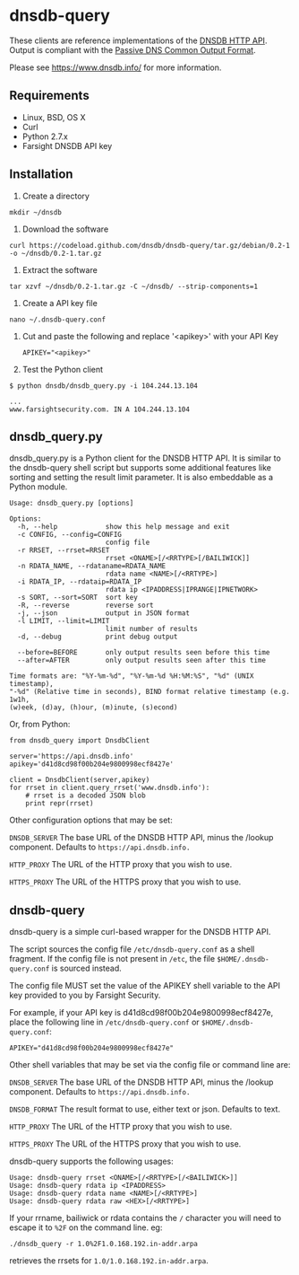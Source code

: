dnsdb-query
===========

These clients are reference implementations of the [DNSDB HTTP API](https://api.dnsdb.info/).  Output is
compliant with the [Passive DNS Common Output Format](http://tools.ietf.org/html/draft-dulaunoy-kaplan-passive-dns-cof-01).

Please see https://www.dnsdb.info/ for more information.

Requirements
------------
 * Linux, BSD, OS X
 * Curl
 * Python 2.7.x
 * Farsight DNSDB API key

Installation
------------
1. Create a directory

  ```
  mkdir ~/dnsdb
  ```
1. Download the software

  ```
  curl https://codeload.github.com/dnsdb/dnsdb-query/tar.gz/debian/0.2-1 -o ~/dnsdb/0.2-1.tar.gz
  ```
1. Extract the software

  ```
  tar xzvf ~/dnsdb/0.2-1.tar.gz -C ~/dnsdb/ --strip-components=1
  ```
1. Create a API key file

  ```
  nano ~/.dnsdb-query.conf
  ```
1. Cut and paste the following and replace '\<apikey\>' with your API Key

   ```
   APIKEY="<apikey>"
   ```
1. Test the Python client

  ```
  $ python dnsdb/dnsdb_query.py -i 104.244.13.104
  ```
  ```
  ...
  www.farsightsecurity.com. IN A 104.244.13.104
  ```

dnsdb_query.py
--------------

dnsdb_query.py is a Python client for the DNSDB HTTP API. It is similar
to the dnsdb-query shell script but supports some additional features
like sorting and setting the result limit parameter. It is also embeddable
as a Python module.

```
Usage: dnsdb_query.py [options]

Options:
  -h, --help            show this help message and exit
  -c CONFIG, --config=CONFIG
                        config file
  -r RRSET, --rrset=RRSET
                        rrset <ONAME>[/<RRTYPE>[/BAILIWICK]]
  -n RDATA_NAME, --rdataname=RDATA_NAME
                        rdata name <NAME>[/<RRTYPE>]
  -i RDATA_IP, --rdataip=RDATA_IP
                        rdata ip <IPADDRESS|IPRANGE|IPNETWORK>
  -s SORT, --sort=SORT  sort key
  -R, --reverse         reverse sort
  -j, --json            output in JSON format
  -l LIMIT, --limit=LIMIT
                        limit number of results
  -d, --debug           print debug output

  --before=BEFORE       only output results seen before this time
  --after=AFTER         only output results seen after this time

Time formats are: "%Y-%m-%d", "%Y-%m-%d %H:%M:%S", "%d" (UNIX timestamp),
"-%d" (Relative time in seconds), BIND format relative timestamp (e.g. 1w1h,
(w)eek, (d)ay, (h)our, (m)inute, (s)econd)
```

Or, from Python:

```
from dnsdb_query import DnsdbClient

server='https://api.dnsdb.info'
apikey='d41d8cd98f00b204e9800998ecf8427e'

client = DnsdbClient(server,apikey)
for rrset in client.query_rrset('www.dnsdb.info'):
    # rrset is a decoded JSON blob
    print repr(rrset)
```

Other configuration options that may be set:

`DNSDB_SERVER`
The base URL of the DNSDB HTTP API, minus the /lookup component. Defaults to
`https://api.dnsdb.info.`

`HTTP_PROXY`
The URL of the HTTP proxy that you wish to use.

`HTTPS_PROXY`
The URL of the HTTPS proxy that you wish to use.

dnsdb-query
-----------

dnsdb-query is a simple curl-based wrapper for the DNSDB HTTP API.

The script sources the config file `/etc/dnsdb-query.conf` as a shell fragment.
If the config file is not present in `/etc`, the file `$HOME/.dnsdb-query.conf`
is sourced instead.

The config file MUST set the value of the APIKEY shell variable to the API
key provided to you by Farsight Security.

For example, if your API key is d41d8cd98f00b204e9800998ecf8427e, place the
following line in `/etc/dnsdb-query.conf` or `$HOME/.dnsdb-query.conf`:

```
APIKEY="d41d8cd98f00b204e9800998ecf8427e"
```

Other shell variables that may be set via the config file or command line
are:

`DNSDB_SERVER`
The base URL of the DNSDB HTTP API, minus the /lookup component. Defaults to
`https://api.dnsdb.info.`

`DNSDB_FORMAT`
The result format to use, either text or json. Defaults to text.

`HTTP_PROXY`
The URL of the HTTP proxy that you wish to use.

`HTTPS_PROXY`
The URL of the HTTPS proxy that you wish to use.

dnsdb-query supports the following usages:

```
Usage: dnsdb-query rrset <ONAME>[/<RRTYPE>[/<BAILIWICK>]]
Usage: dnsdb-query rdata ip <IPADDRESS>
Usage: dnsdb-query rdata name <NAME>[/<RRTYPE>]
Usage: dnsdb-query rdata raw <HEX>[/<RRTYPE>]
```

If your rrname, bailiwick or rdata contains the `/` character you
will need to escape it to `%2F` on the command line.  eg:

`./dnsdb_query -r 1.0%2F1.0.168.192.in-addr.arpa`
	
retrieves the rrsets for `1.0/1.0.168.192.in-addr.arpa`.
